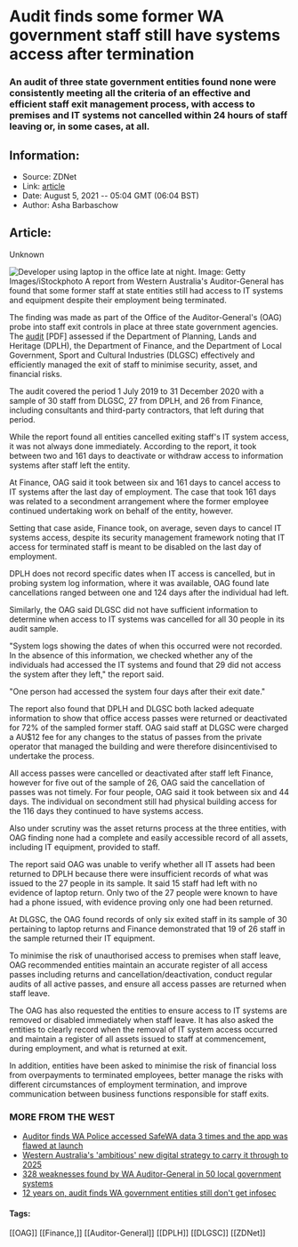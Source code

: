 # Audit finds some former WA government staff still have systems access after termination
### An audit of three state government entities found none were consistently meeting all the criteria of an effective and efficient staff exit management process, with access to premises and IT systems not cancelled within 24 hours of staff leaving or, in some cases, at all.

## Information:
+ Source: ZDNet
+ Link: [article](https://www.zdnet.com/article/audit-finds-some-former-wa-government-staff-still-have-systems-access-after-termination/)
+ Date: August 5, 2021 -- 05:04 GMT (06:04 BST)
+ Author: Asha Barbaschow


## Article:
Unknown

![Developer using laptop in the office late at night.](https://www.zdnet.com/a/hub/i/r/2020/07/15/09936573-e0e4-4af6-9044-36869a686a3f/resize/1200xauto/4ea2882b5c19b5809b1bcbce00c203e6/developeristock-1097775062a.jpg)
 Image: Getty Images/iStockphoto
 A report from Western Australia's Auditor-General has found that some former staff at state entities still had access to IT systems and equipment despite their employment being terminated.

The finding was made as part of the Office of the Auditor-General's (OAG) probe into staff exit controls in place at three state government agencies. The [audit](https://audit.wa.gov.au/wp-content/uploads/2021/07/Report_3_Staff-Exit-Controls.pdf) [PDF] assessed if the Department of Planning, Lands and Heritage (DPLH), the Department of Finance, and the Department of Local Government, Sport and Cultural Industries (DLGSC) effectively and efficiently managed the exit of staff to minimise security, asset, and financial risks.

The audit covered the period 1 July 2019 to 31 December 2020 with a sample of 30 staff from DLGSC, 27 from DPLH, and 26 from Finance, including consultants and third-party contractors, that left during that period.

While the report found all entities cancelled exiting staff's IT system access, it was not always done immediately. According to the report, it took between two and 161 days to deactivate or withdraw access to information systems after staff left the entity. 

At Finance, OAG said it took between six and 161 days to cancel access to IT systems after the last day of employment. The case that took 161 days was related to a secondment arrangement where the former employee continued undertaking work on behalf of the entity, however. 

Setting that case aside, Finance took, on average, seven days to cancel IT systems access, despite its security management framework noting that IT access for terminated staff is meant to be disabled on the last day of employment. 

DPLH does not record specific dates when IT access is cancelled, but in probing system log information, where it was available, OAG found late cancellations ranged between one and 124 days after the individual had left.






Similarly, the OAG said DLGSC did not have sufficient information to determine when access to IT systems was cancelled for all 30 people in its audit sample. 

"System logs showing the dates of when this occurred were not recorded. In the absence of this information, we checked whether any of the individuals had accessed the IT systems and found that 29 did not access the system after they left," the report said.

"One person had accessed the system four days after their exit date."

The report also found that DPLH and DLGSC both lacked adequate information to show that office access passes were returned or deactivated for 72% of the sampled former staff. OAG said staff at DLGSC were charged a AU$12 fee for any changes to the status of passes from the private operator that managed the building and were therefore disincentivised to undertake the process.

All access passes were cancelled or deactivated after staff left Finance, however for five out of the sample of 26, OAG said the cancellation of passes was not timely. For four people, OAG said it took between six and 44 days. The individual on secondment still had physical building access for the 116 days they continued to have systems access.

Also under scrutiny was the asset returns process at the three entities, with OAG finding none had a complete and easily accessible record of all assets, including IT equipment, provided to staff.

The report said OAG was unable to verify whether all IT assets had been returned to DPLH because there were insufficient records of what was issued to the 27 people in its sample. It said 15 staff had left with no evidence of laptop return. Only two of the 27 people were known to have had a phone issued, with evidence proving only one had been returned.

At DLGSC, the OAG found records of only six exited staff in its sample of 30 pertaining to laptop returns and Finance demonstrated that 19 of 26 staff in the sample returned their IT equipment.

To minimise the risk of unauthorised access to premises when staff leave, OAG recommended entities maintain an accurate register of all access passes including returns and cancellation/deactivation, conduct regular audits of all active passes, and ensure all access passes are returned when staff leave.

The OAG has also requested the entities to ensure access to IT systems are removed or disabled immediately when staff leave. It has also asked the entities to clearly record when the removal of IT system access occurred and maintain a register of all assets issued to staff at commencement, during employment, and what is returned at exit.

In addition, entities have been asked to minimise the risk of financial loss from overpayments to terminated employees, better manage the risks with different circumstances of employment termination, and improve communication between business functions responsible for staff exits.

### MORE FROM THE WEST

* [Auditor finds WA Police accessed SafeWA data 3 times and the app was flawed at launch](https://www.zdnet.com/article/auditor-finds-wa-police-accessed-safewa-data-3-times-and-the-app-was-flawed-at-launch/)
* [Western Australia's 'ambitious' new digital strategy to carry it through to 2025](https://www.zdnet.com/article/western-australias-ambitious-new-digital-strategy-to-carry-it-through-to-2025/)
* [328 weaknesses found by WA Auditor-General in 50 local government systems](https://www.zdnet.com/article/328-weaknesses-found-by-wa-auditor-general-in-50-local-government-systems/)
* [12 years on, audit finds WA government entities still don't get infosec](https://www.zdnet.com/article/12-years-on-wa-audit-finds-government-entities-still-dont-get-infosec/)





#### Tags:
[[OAG]] [[Finance,]] [[Auditor-General]] [[DPLH]] [[DLGSC]] [[ZDNet]]
